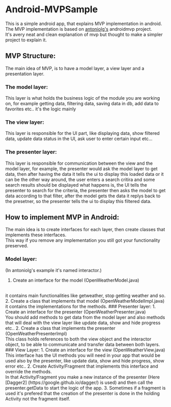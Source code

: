 # Android-MVPSample
This is a simple android app, that explains MVP implementation in android.
</br>
The MVP implementation is based on [antoniolg's](https://github.com/antoniolg/androidmvp) androidmvp project.
</br>
It's avery neat and clean explanation of mvp but thought to make a simpler project to explain it.
## MVP Structure:
The main idea of MVP, is to have a model layer, a view layer and a presentation layer.
### The model layer:
This layer is what holds the business logic of the module you are working on, for example getting data, filtering data, saving data in db, add data to favorites etc.. it's the logic mainly
### The view layer:
This layer is responsible for the UI part, like displaying data, show filtered data, update data status in the UI, ask user to enter certain input etc...
### The presenter layer:
This layer is responsible for communication between the view and the model layer, for example, the presenter would ask the model layer to get data, then after having the data it tells the ui to display this loaded data or it can be the other way around, the user enters a search critira and some search results should be displayed what happens is, the UI tells the presenter to search for the criteria, the presenter then asks the model to get data according to that filter, after the model gets the data it replys back to the presetner, so the presenter tells the ui to display this filtered data.

## How to implement MVP in Android:
The main idea is to create interfaces for each layer, then create classes that implements these interfaces.</br>
This way if you remove any implementation you still got your functionality preserved.

### Model layer:
(In antoniolg's example it's named interactor.)
</br>
1. Create an interface for the model (OpenWeatherModel.java)
</br>
it contains main functionalities like getweather, stop getting weather and so.
2. Create a class that implements that model (OpenWeatherModelImpl.java) it contains the implementations for the methods.
### Presenter layer:
1. Create an interface for the presenter (OpenWeatherPresenter.java)</br>
You should add methods to get data from the model layer and also methods that will deal with the view layer like update data, show and hide progress etc..
2. Create a class that implements the presenter (OpenWeatherPresenterImpl)
</br>
This class holds references to both the view object and the interactor object, to be able to communicate and transfer data between both layers.
### View Layer:
1. Create an interface for the view (OpenWeatherView.java)</br>
This interface has the UI methods you will need in your app that would be used also by the presenter, like update data, show and hide progress, show error etc..
2. Create Activity/Fragment that implements this interface and override the methods.</br>
In that Activity/Fragment you make  a new instance of the presenter (Here [Dagger2] (https://google.github.io/dagger/) is used) and then call the presenter.getData to start the logic of the app.
3. Sometimes if a fragment is used it's prefered that the creation of the presenter is done in the holding Activity not the fragment itself.
